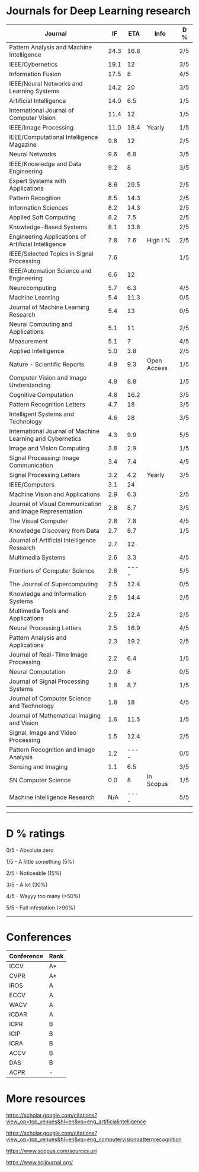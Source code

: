 # Journals for Deep Learning research

| Journal                                                   | IF   | ETA  | Info        | D % |
| --------------------------------------------------------- | ---- | ---- | ----------- | --- |
| Pattern Analysis and Machine Intelligence                 | 24.3 | 16.8 |             | 2/5 |
| IEEE/Cybernetics                                          | 19.1 | 12   |             | 3/5 |
| Information Fusion                                        | 17.5 | 8    |             | 4/5 |
| IEEE/Neural Networks and Learning Systems                 | 14.2 | 20   |             | 3/5 |
| Artificial Intelligence                                   | 14.0 | 6.5  |             | 1/5 |
| International Journal of Computer Vision                  | 11.4 | 12   |             | 1/5 |
| IEEE/Image Processing                                     | 11.0 | 18.4 | Yearly      | 1/5 |
| IEEE/Computational Intelligence Magazine                  | 9.8  | 12   |             | 2/5 |
| Neural Networks                                           | 9.6  | 6.8  |             | 3/5 |
| IEEE/Knowledge and Data Engineering                       | 9.2  | 8    |             | 3/5 |
| Expert Systems with Applications                          | 8.6  | 29.5 |             | 2/5 |
| Pattern Recogition                                        | 8.5  | 14.3 |             | 2/5 |
| Information Sciences                                      | 8.2  | 14.3 |             | 2/5 |
| Applied Soft Computing                                    | 8.2  | 7.5  |             | 2/5 |
| Knowledge-Based Systems                                   | 8.1  | 13.8 |             | 2/5 |
| Engineering Applications of Artificial Intelligence       | 7.8  | 7.6  | High I %    | 2/5 |
| IEEE/Selected Topics in Signal Processing                 | 7.6  |      |             | 1/5 |
| IEEE/Automation Science and Engineering                   | 6.6  | 12   |             |     |
| Neurocomputing                                            | 5.7  | 6.3  |             | 4/5 |
| Machine Learning                                          | 5.4  | 11.3 |             | 0/5 |
| Journal of Machine Learning Research                      | 5.4  | 13   |             | 0/5 |
| Neural Computing and Applications                         | 5.1  | 11   |             | 2/5 |
| Measurement                                               | 5.1  | 7    |             | 4/5 |
| Applied Intelligence                                      | 5.0  | 3.8  |             | 2/5 |
| Nature - Scientific Reports                               | 4.9  | 9.3  | Open Access | 1/5 |
| Computer Vision and Image Understanding                   | 4.8  | 8.8  |             | 1/5 |
| Cognitive Computation                                     | 4.8  | 16.2 |             | 3/5 |
| Pattern Recognition Letters                               | 4.7  | 18   |             | 3/5 |
| Intelligent Systems and Technology                        | 4.6  | 28   |             | 3/5 |
| International Journal of Machine Learning and Cybernetics | 4.3  | 9.9  |             | 5/5 |
| Image and Vision Computing                                | 3.8  | 2.9  |             | 1/5 |
| Signal Processing: Image Communication                    | 3.4  | 7.4  |             | 4/5 |
| Signal Processing Letters                                 | 3.2  | 4.2  | Yearly      | 3/5 |
| IEEE/Computers                                            | 3.1  | 24   |             |     |
| Machine Vision and Applications                           | 2.9  | 6.3  |             | 2/5 |
| Journal of Visual Communication and Image Representation  | 2.8  | 8.7  |             | 3/5 |
| The Visual Computer                                       | 2.8  | 7.8  |             | 4/5 |
| Knowledge Discovery from Data                             | 2.7  | 8.7  |             | 1/5 |
| Journal of Artificial Intelligence Research               | 2.7  | 12   |             |     |
| Multimedia Systems                                        | 2.6  | 3.3  |             | 4/5 |
| Frontiers of Computer Science                             | 2.6  | ---- |             | 5/5 |
| The Journal of Supercomputing                             | 2.5  | 12.4 |             | 0/5 |
| Knowledge and Information Systems                         | 2.5  | 14.4 |             | 2/5 |
| Multimedia Tools and Applications                         | 2.5  | 22.4 |             | 2/5 |
| Neural Processing Letters                                 | 2.5  | 16.9 |             | 4/5 |
| Pattern Analysis and Applications                         | 2.3  | 19.2 |             | 2/5 |
| Journal of Real-Time Image Processing                     | 2.2  | 6.4  |             | 1/5 |
| Neural Computation                                        | 2.0  | 8    |             | 0/5 |
| Journal of Signal Processing Systems                      | 1.8  | 8.7  |             | 1/5 |
| Journal of Computer Science and Technology                | 1.8  | 18   |             | 4/5 |
| Journal of Mathematical Imaging and Vision                | 1.6  | 11.5 |             | 1/5 |
| Signal, Image and Video Processing                        | 1.5  | 12.4 |             | 2/5 |
| Pattern Recognition and Image Analysis                    | 1.2  | ---- |             | 0/5 |
| Sensing and Imaging                                       | 1.1  | 6.5  |             | 3/5 |
| SN Computer Science                                       | 0.0  | 8    | In Scopus   | 1/5 |
| Machine Intelligence Research                             | N/A  | ---- |             | 5/5 |

---

# D % ratings

0/5 - Absolute zero

1/5 - A little something (5%)

2/5 - Noticeable (15%)

3/5 - A lot (30%)

4/5 - Wayyy too many (>50%)

5/5 - Full infestation (>90%)

---

# Conferences

|   Conference  |   Rank  |
|---------------|---------|
|   ICCV        |   A*    |
|   CVPR        |   A*    |
|   IROS        |   A     |
|   ECCV        |   A     |
|   WACV        |   A     |
|   ICDAR       |   A     |
|   ICPR        |   B     |
|   ICIP        |   B     |
|   ICRA        |   B     |
|   ACCV        |   B     |
|   DAS         |   B     |
|   ACPR        |   -     |

# More resources
https://scholar.google.com/citations?view_op=top_venues&hl=en&vq=eng_artificialintelligence

https://scholar.google.com/citations?view_op=top_venues&hl=en&vq=eng_computervisionpatternrecognition

https://www.scopus.com/sources.uri

https://www.scijournal.org/
